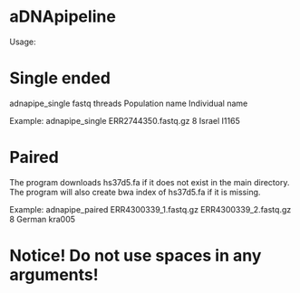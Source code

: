 # aDNApipeline

Usage:

# Single ended
adnapipe_single fastq threads Population name Individual name

Example: adnapipe_single ERR2744350.fastq.gz 8 Israel I1165
# Paired

The program downloads hs37d5.fa if it does not exist in the main directory. The program will also create bwa index of hs37d5.fa if it is missing.

Example: adnapipe_paired ERR4300339_1.fastq.gz ERR4300339_2.fastq.gz 8 German kra005

# Notice! Do not use spaces in any arguments!
